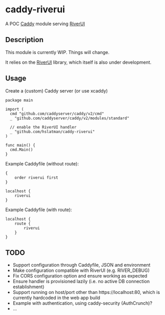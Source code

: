 # caddy-riverui

A POC [Caddy](https://caddyserver.com/) module serving [RiverUI](https://github.com/riverqueue/riverui)

## Description

This module is currently WIP. Things will change.

It relies on the [RiverUI](https://github.com/riverqueue/riverui) library, which itself is also under development.



## Usage

Create a (custom) Caddy server (or use xcaddy)

```golang
package main

import (
  cmd "github.com/caddyserver/caddy/v2/cmd"
  _ "github.com/caddyserver/caddy/v2/modules/standard"

  // enable the RiverUI handler
  _ "github.com/hslatman/caddy-riverui"
)

func main() {
  cmd.Main()
}
```

Example Caddyfile (without route):

```text
{
    order riverui first
}

localhost {
    riverui
}
```

Example Caddyfile (with route):

```text
localhost {
    route {
        riverui
    }
}
```

## TODO

* Support configuration through Caddyfile, JSON and environment
* Make configuration compatible with RiverUI (e.g. RIVER_DEBUG)
* Fix CORS configuration option and ensure working as expected
* Ensure handler is provisioned lazily (i.e. no active DB connection establishment)
* Support running on host/port other than https://localhost:80, which is currently hardcoded in the web app build
* Example with authentication, using caddy-security (AuthCrunch)?
* ...